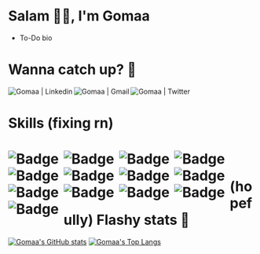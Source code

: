 <!-- Acknowledgement: https://github.com/DoniaEsawi/DoniaEsawi -->
<!-- Acknowledgement: https://github.com/money8203/money8203/ -->

# Salam 👋🏻, I'm Gomaa

- To-Do bio

# Wanna catch up? 🧐

<!-- I'm skeptical of this lasting for one year 25/2/2023 -->

  <a href="https://www.linkedin.com/in/gomaamohammed/">
    <img align="left" alt="Gomaa | Linkedin" src="https://img.shields.io/badge/linkedin%20-%230077B5.svg?&style=for-the-badge&logo=linkedin&logoColor=white" />
  </a>&nbsp;&nbsp;
  <a href="mailto:midomaxgomaa@gmail.com">
    <img align="left" alt="Gomaa | Gmail"  src="https://img.shields.io/badge/Gmail-D14836?style=for-the-badge&logo=gmail&logoColor=white" />
  </a>&nbsp;&nbsp;<a href="https://twitter.com/_G0maa">
    <img align="left" alt="Gomaa | Twitter" src="https://img.shields.io/badge/twitter%20-%231DA1F2.svg?&style=for-the-badge&logo=Twitter&logoColor=white" />
  </a>

# Skills (fixing rn)

<h1  align="center">
<img alt="Badge" style="float: left; margin-right: 10px;" src="https://img.shields.io/badge/javascript-%2300ADD8.svg?style=for-the-badge&logo=javascript&logoColor=white"/>
<img alt="Badge" style="float: left; margin-right: 10px;" src="https://img.shields.io/badge/typescript-%230db7ed.svg?style=for-the-badge&logo=typescript&logoColor=white"/>
<img alt="Badge" style="float: left; margin-right: 10px;" src="https://img.shields.io/badge/nodejs-%23326ce5.svg?style=for-the-badge&logo=Node.js&logoColor=white"/>
<img alt="Badge" style="float: left; margin-right: 10px;" src="https://img.shields.io/badge/Jest-%232C5263.svg?style=for-the-badge&logo=Jest&logoColor=white"/>
<img alt="Badge" style="float: left; margin-right: 10px;" src="https://img.shields.io/badge/Sequelize-%23F05033.svg?style=for-the-badge&logo=Sequelize&logoColor=white"/>
<img alt="Badge" style="float: left; margin-right: 10px;" src="https://img.shields.io/badge/Sequelize-%2300ADD8.svg?style=for-the-badge&logo=Sequelize&logoColor=white"/>
<img alt="Badge" style="float: left; margin-right: 10px;" src="https://img.shields.io/badge/express.js-%230db7ed.svg?style=for-the-badge&logo=Express&logoColor=white"/>
<img alt="Badge" style="float: left; margin-right: 10px;" src="https://img.shields.io/badge/PostgreSQL-%232C5263.svg?style=for-the-badge&logo=PostgreSQL&logoColor=white"/>
<img alt="Badge" style="float: left; margin-right: 10px;" src="https://img.shields.io/badge/MongoDB-%23326ce5.svg?style=for-the-badge&logo=MongoDB&logoColor=white"/>
<img alt="Badge" style="float: left; margin-right: 10px;" src="https://img.shields.io/badge/Docker-%2300ADD8.svg?style=for-the-badge&logo=Docker&logoColor=white"/>
<img alt="Badge" style="float: left; margin-right: 10px;" src="https://img.shields.io/badge/GithubActions-%230db7ed.svg?style=for-the-badge&logo=GithubActions&logoColor=white"/>
<img alt="Badge" style="float: left; margin-right: 10px;" src="https://img.shields.io/badge/React-%2300ADD8.svg?style=for-the-badge&logo=React&logoColor=white"/>
<img alt="Badge" style="float: left; margin-right: 10px;" src="https://img.shields.io/badge/Redux-%232C5263.svg?style=for-the-badge&logo=Redux&logoColor=white"/>
</h1>
<br>

# (hopefully) Flashy stats 🤩

[![Gomaa's GitHub stats](https://github-readme-stats.vercel.app/api?username=G0maa&show_icons=true)](https://github.com/anuraghazra/github-readme-stats)
[![Gomaa's Top Langs](https://github-readme-stats.vercel.app/api/top-langs/?username=G0maa&layout=compact)](https://github.com/anuraghazra/github-readme-stats)
